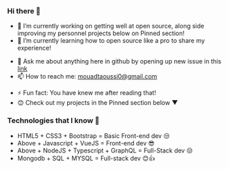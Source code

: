 ### Hi there 👋

- 🔭 I’m currently working on getting well at open source, along side improving my personnel projects below on Pinned section!
- 🌱 I’m currently learning how to open source like a pro to share my experience!
<!-- - 👯 I’m looking to collaborate on ... -->
<!-- - 🤔 I’m looking for help with ... -->
- 💬 Ask me about anything here in github by opening up new issue in this [link](https://github.com/mouadTaoussi/mouadTaoussi/issues) 
- 📫 How to reach me: mouadtaoussi0@gmail.com
<!-- - 😄 Pronouns: ... -->
- ⚡ Fun fact: You have knew me after reading that!
- 😊 Check out my projects in the Pinned section below ▼

### Technologies that I know 👋
- HTML5 + CSS3 + Bootstrap = Basic Front-end dev 😒
- Above + Javascript + VueJS = Front-end dev 😎
- Above + NodeJS + Typescript + GraphQL = Full-Stack dev 😒 
- Mongodb + SQL + MYSQL = Full-stack dev 😊👍

